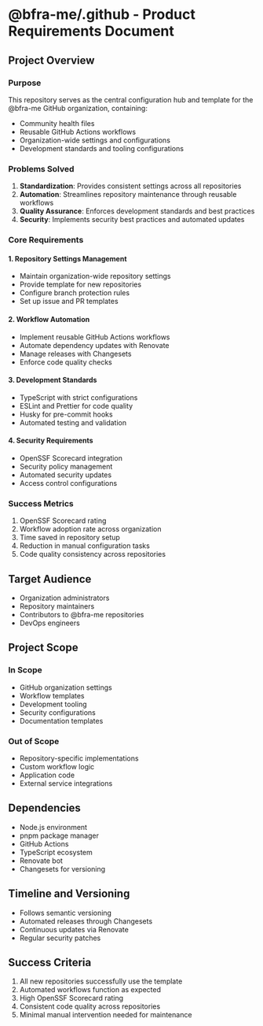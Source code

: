 # @bfra-me/.github - Product Requirements Document

## Project Overview

### Purpose
This repository serves as the central configuration hub and template for the @bfra-me GitHub organization, containing:
- Community health files
- Reusable GitHub Actions workflows
- Organization-wide settings and configurations
- Development standards and tooling configurations

### Problems Solved
1. **Standardization**: Provides consistent settings across all repositories
2. **Automation**: Streamlines repository maintenance through reusable workflows
3. **Quality Assurance**: Enforces development standards and best practices
4. **Security**: Implements security best practices and automated updates

### Core Requirements

#### 1. Repository Settings Management
- Maintain organization-wide repository settings
- Provide template for new repositories
- Configure branch protection rules
- Set up issue and PR templates

#### 2. Workflow Automation
- Implement reusable GitHub Actions workflows
- Automate dependency updates with Renovate
- Manage releases with Changesets
- Enforce code quality checks

#### 3. Development Standards
- TypeScript with strict configurations
- ESLint and Prettier for code quality
- Husky for pre-commit hooks
- Automated testing and validation

#### 4. Security Requirements
- OpenSSF Scorecard integration
- Security policy management
- Automated security updates
- Access control configurations

### Success Metrics
1. OpenSSF Scorecard rating
2. Workflow adoption rate across organization
3. Time saved in repository setup
4. Reduction in manual configuration tasks
5. Code quality consistency across repositories

## Target Audience
- Organization administrators
- Repository maintainers
- Contributors to @bfra-me repositories
- DevOps engineers

## Project Scope

### In Scope
- GitHub organization settings
- Workflow templates
- Development tooling
- Security configurations
- Documentation templates

### Out of Scope
- Repository-specific implementations
- Custom workflow logic
- Application code
- External service integrations

## Dependencies
- Node.js environment
- pnpm package manager
- GitHub Actions
- TypeScript ecosystem
- Renovate bot
- Changesets for versioning

## Timeline and Versioning
- Follows semantic versioning
- Automated releases through Changesets
- Continuous updates via Renovate
- Regular security patches

## Success Criteria
1. All new repositories successfully use the template
2. Automated workflows function as expected
3. High OpenSSF Scorecard rating
4. Consistent code quality across repositories
5. Minimal manual intervention needed for maintenance
